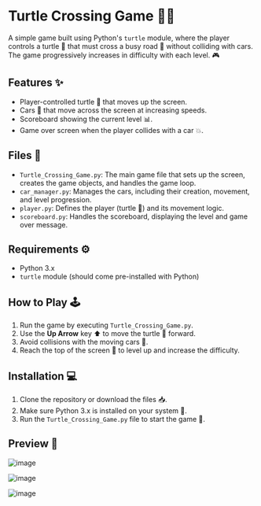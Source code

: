 # Turtle Crossing Game 🐢🚗

A simple game built using Python's `turtle` module, where the player controls a turtle 🐢 that must cross a busy road 🚗 without colliding with cars. The game progressively increases in difficulty with each level. 🎮

## Features ✨
- Player-controlled turtle 🐢 that moves up the screen.
- Cars 🚗 that move across the screen at increasing speeds.
- Scoreboard showing the current level 📊.
- Game over screen when the player collides with a car 💥.

## Files 📂
- `Turtle_Crossing_Game.py`: The main game file that sets up the screen, creates the game objects, and handles the game loop.
- `car_manager.py`: Manages the cars, including their creation, movement, and level progression.
- `player.py`: Defines the player (turtle 🐢) and its movement logic.
- `scoreboard.py`: Handles the scoreboard, displaying the level and game over message.

## Requirements ⚙️
- Python 3.x
- `turtle` module (should come pre-installed with Python)

## How to Play 🕹️
1. Run the game by executing `Turtle_Crossing_Game.py`.
2. Use the **Up Arrow** key ⬆️ to move the turtle 🐢 forward.
3. Avoid collisions with the moving cars 🚗.
4. Reach the top of the screen 🏁 to level up and increase the difficulty.

## Installation 💻

1. Clone the repository or download the files 📥.
2. Make sure Python 3.x is installed on your system 🔧.
3. Run the `Turtle_Crossing_Game.py` file to start the game 🏁.

## Preview 📸
![image](https://github.com/user-attachments/assets/5aa28a1a-3b5c-45e9-a7c1-7ea87af2343f)

![image](https://github.com/user-attachments/assets/c78e7b29-fb46-4c06-97a5-c2835020e4ab)

![image](https://github.com/user-attachments/assets/f2cc46cd-0b01-47aa-9eb6-eb5cbc7d17a6)
